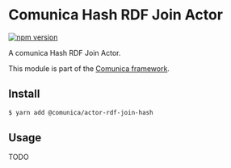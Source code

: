 # Comunica Hash RDF Join Actor

[![npm version](https://badge.fury.io/js/%40comunica%2Factor-rdf-join-hash.svg)](https://www.npmjs.com/package/@comunica/actor-rdf-join-hash)

A comunica Hash RDF Join Actor.

This module is part of the [Comunica framework](https://github.com/comunica/comunica).

## Install

```bash
$ yarn add @comunica/actor-rdf-join-hash
```

## Usage

TODO
